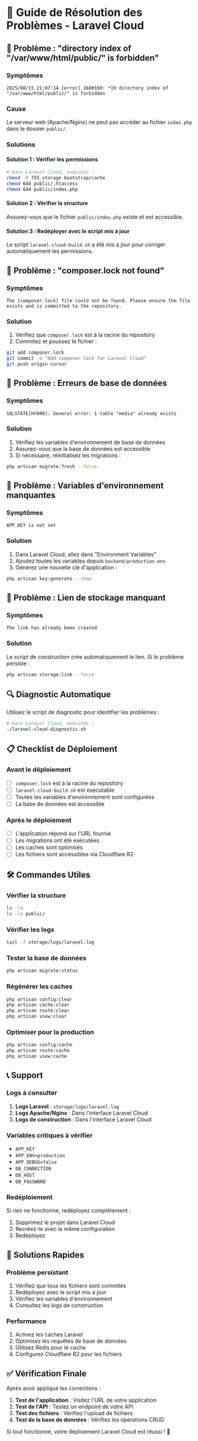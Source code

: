 # 🔧 Guide de Résolution des Problèmes - Laravel Cloud

## 🚨 Problème : "directory index of "/var/www/html/public/" is forbidden"

### Symptômes
```
2025/08/15 21:07:14 [error] 160#160: *19 directory index of "/var/www/html/public/" is forbidden
```

### Cause
Le serveur web (Apache/Nginx) ne peut pas accéder au fichier `index.php` dans le dossier `public/`.

### Solutions

#### Solution 1 : Vérifier les permissions
```bash
# Dans Laravel Cloud, exécutez :
chmod -R 755 storage bootstrap/cache
chmod 644 public/.htaccess
chmod 644 public/index.php
```

#### Solution 2 : Vérifier la structure
Assurez-vous que le fichier `public/index.php` existe et est accessible.

#### Solution 3 : Redéployer avec le script mis à jour
Le script `laravel-cloud-build.sh` a été mis à jour pour corriger automatiquement les permissions.

## 🚨 Problème : "composer.lock not found"

### Symptômes
```
The [composer.lock] file could not be found. Please ensure the file exists and is committed to the repository.
```

### Solution
1. Vérifiez que `composer.lock` est à la racine du repository
2. Commitez et poussez le fichier :
```bash
git add composer.lock
git commit -m "Add composer.lock for Laravel Cloud"
git push origin cursor
```

## 🚨 Problème : Erreurs de base de données

### Symptômes
```
SQLSTATE[HY000]: General error: 1 table "media" already exists
```

### Solution
1. Vérifiez les variables d'environnement de base de données
2. Assurez-vous que la base de données est accessible
3. Si nécessaire, réinitialisez les migrations :
```bash
php artisan migrate:fresh --force
```

## 🚨 Problème : Variables d'environnement manquantes

### Symptômes
```
APP_KEY is not set
```

### Solution
1. Dans Laravel Cloud, allez dans "Environment Variables"
2. Ajoutez toutes les variables depuis `backend/production.env`
3. Générez une nouvelle clé d'application :
```bash
php artisan key:generate --show
```

## 🚨 Problème : Lien de stockage manquant

### Symptômes
```
The link has already been created
```

### Solution
Le script de construction crée automatiquement le lien. Si le problème persiste :
```bash
php artisan storage:link --force
```

## 🔍 Diagnostic Automatique

Utilisez le script de diagnostic pour identifier les problèmes :

```bash
# Dans Laravel Cloud, exécutez :
./laravel-cloud-diagnostic.sh
```

## 📋 Checklist de Déploiement

### Avant le déploiement
- [ ] `composer.lock` est à la racine du repository
- [ ] `laravel-cloud-build.sh` est exécutable
- [ ] Toutes les variables d'environnement sont configurées
- [ ] La base de données est accessible

### Après le déploiement
- [ ] L'application répond sur l'URL fournie
- [ ] Les migrations ont été exécutées
- [ ] Les caches sont optimisés
- [ ] Les fichiers sont accessibles via Cloudflare R2

## 🛠️ Commandes Utiles

### Vérifier la structure
```bash
ls -la
ls -la public/
```

### Vérifier les logs
```bash
tail -f storage/logs/laravel.log
```

### Tester la base de données
```bash
php artisan migrate:status
```

### Régénérer les caches
```bash
php artisan config:clear
php artisan cache:clear
php artisan route:clear
php artisan view:clear
```

### Optimiser pour la production
```bash
php artisan config:cache
php artisan route:cache
php artisan view:cache
```

## 📞 Support

### Logs à consulter
1. **Logs Laravel** : `storage/logs/laravel.log`
2. **Logs Apache/Nginx** : Dans l'interface Laravel Cloud
3. **Logs de construction** : Dans l'interface Laravel Cloud

### Variables critiques à vérifier
- `APP_KEY`
- `APP_ENV=production`
- `APP_DEBUG=false`
- `DB_CONNECTION`
- `DB_HOST`
- `DB_PASSWORD`

### Redéploiement
Si rien ne fonctionne, redéployez complètement :
1. Supprimez le projet dans Laravel Cloud
2. Recréez-le avec la même configuration
3. Redéployez

## 🎯 Solutions Rapides

### Problème persistant
1. Vérifiez que tous les fichiers sont commités
2. Redéployez avec le script mis à jour
3. Vérifiez les variables d'environnement
4. Consultez les logs de construction

### Performance
1. Activez les caches Laravel
2. Optimisez les requêtes de base de données
3. Utilisez Redis pour le cache
4. Configurez Cloudflare R2 pour les fichiers

## ✅ Vérification Finale

Après avoir appliqué les corrections :

1. **Test de l'application** : Visitez l'URL de votre application
2. **Test de l'API** : Testez un endpoint de votre API
3. **Test des fichiers** : Vérifiez l'upload de fichiers
4. **Test de la base de données** : Vérifiez les opérations CRUD

Si tout fonctionne, votre déploiement Laravel Cloud est réussi ! 🎉
